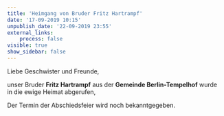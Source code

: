 ```yaml
---
title: 'Heimgang von Bruder Fritz Hartrampf'
date: '17-09-2019 10:15'
unpublish_date: '22-09-2019 23:55'
external_links:
    process: false
visible: true
show_sidebar: false
---
```


Liebe Geschwister und Freunde,

unser Bruder **Fritz Hartrampf** aus der **Gemeinde Berlin-Tempelhof** wurde in die ewige Heimat abgerufen,

Der Termin der Abschiedsfeier wird noch bekanntgegeben.